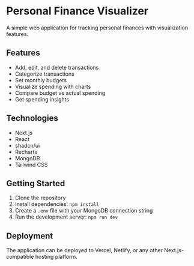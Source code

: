 # Personal Finance Visualizer

A simple web application for tracking personal finances with visualization features.

## Features

- Add, edit, and delete transactions
- Categorize transactions
- Set monthly budgets
- Visualize spending with charts
- Compare budget vs actual spending
- Get spending insights

## Technologies

- Next.js
- React
- shadcn/ui
- Recharts
- MongoDB
- Tailwind CSS

## Getting Started

1. Clone the repository
2. Install dependencies: `npm install`
3. Create a `.env` file with your MongoDB connection string
4. Run the development server: `npm run dev`

## Deployment

The application can be deployed to Vercel, Netlify, or any other Next.js-compatible hosting platform.
